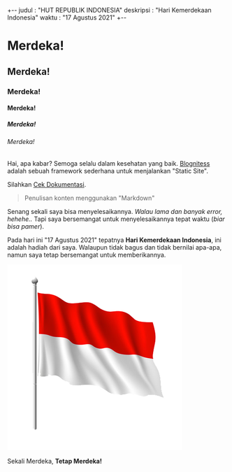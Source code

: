 +--
judul : "HUT REPUBLIK INDONESIA"
deskripsi : "Hari Kemerdekaan Indonesia"
waktu : "17 Agustus 2021"
+--
  
# Merdeka!
## Merdeka!
### Merdeka!
#### Merdeka!
##### Merdeka!
###### Merdeka!
  
Hai, apa kabar? Semoga selalu dalam kesehatan yang baik. [Blognitess](https://github.com/ianfleon/blognitess "Blognitess") adalah sebuah framework sederhana untuk menjalankan "Static Site".

Silahkan [Cek Dokumentasi](https://github.com/ianfleon/blognitess).

  
> Penulisan konten menggunakan "Markdown"
  
  
Senang sekali saya bisa menyelesaikannya. *Walau lama dan banyak error, hehehe..* Tapi saya bersemangat untuk menyelesaikannya tepat waktu (_biar bisa pamer_).
  
Pada hari ini "17 Agustus 2021" tepatnya **Hari Kemerdekaan Indonesia**, ini adalah hadiah dari saya. Walaupun tidak bagus dan tidak bernilai apa-apa, namun saya tetap bersemangat untuk memberikannya.
  
![Gambar Bendera NKRI](assets/img/id.png)
  
Sekali Merdeka, **Tetap Merdeka!**